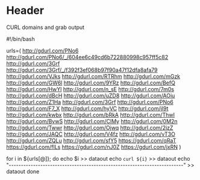 <!-- TITLE: CURL domains and grab output -->
<!-- SUBTITLE: A quick summary of Dig -->

# Header

CURL domains and grab output

#!/bin/bash

urls=( http://gdurl.com/PNo6 http://gdurl.com/PNo6/_/604ee6c49cd6b722880998c957ff5c82 http://gdurl.com/3Grf http://gdurl.com/3Grf/_/f392f3ef068b97f90a47f12dfa8afa79 http://gdurl.com/VJks http://gdurl.com/RTRhm http://gdurl.com/mGzk http://gdurl.com/GW6l http://gdurl.com/9YRz http://gdurl.com/BefQ http://gdurl.com/HwYl http://gdurl.com/n_sE http://gdurl.com/7m0s http://gdurl.com/dBcH http://gdurl.com/uZD8 http://gdurl.com/AOiu http://gdurl.com/Z1Ha http://gdurl.com/3Grf http://gdurl.com/PNo6 http://gdurl.com/F7_X http://gdurl.com/hyVC http://gdurl.com/jI9t http://gdurl.com/kwbx http://gdurl.com/bRkA http://gdurl.com/ThwI http://gdurl.com/BvwS http://gdurl.com/ClMy http://gdurl.com/0M2n http://gdurl.com/Twwr http://gdurl.com/Ojwq http://gdurl.com/2jzZ http://gdurl.com/JAQC http://gdurl.com/V4fz http://gdurl.com/vT3O http://gdurl.com/ZQLu http://gdurl.com/sfY5 https://gdurl.com/qRaT https://gdurl.com/flLs https://gdurl.com/nJ0Z https://gdurl.com/jxRN )

for i in ${urls[@]}; do
  echo $i >> dataout
  echo `curl ${i}` >> dataout
  echo "------------------------------------------------------------------------" >> dataout
done